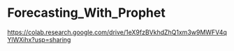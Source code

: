 # Forecasting_With_Prophet

https://colab.research.google.com/drive/1eX9fzBVkhdZhQ1xm3w9MWFV4qYlWXihx?usp=sharing
